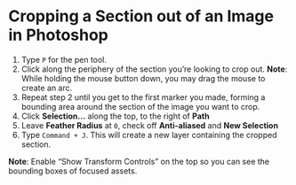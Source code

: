 # Cropping a Section out of an Image in Photoshop
1. Type `P` for the pen tool.
2. Click along the periphery of the section you’re looking to crop out. **Note**: While holding the mouse button down, you may drag the mouse to create an arc.
3. Repeat step 2 until you get to the first marker you made, forming a bounding area around the section of the image you want to crop.
4. Click **Selection...** along the top, to the right of **Path**
5. Leave **Feather Radius** at `0`, check off **Anti-aliased** and **New Selection**
6. Type `Command + J`. This will create a new layer containing the cropped section.

**Note**: Enable “Show Transform Controls” on the top so you can see the bounding boxes of focused assets.
